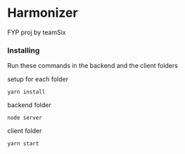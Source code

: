 # Harmonizer 

FYP proj by teamSix

### Installing

Run these commands in the backend and the client folders

setup for each folder 
```
yarn install

```

backend folder
```
node server
```

client folder
```
yarn start